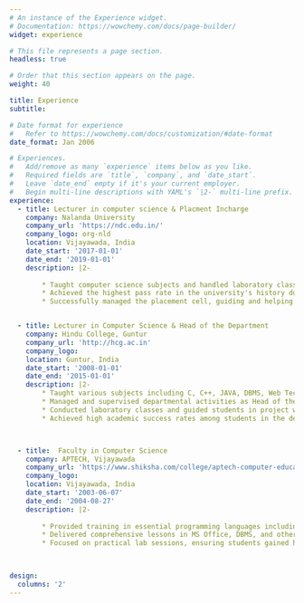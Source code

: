 ```yaml
---
# An instance of the Experience widget.
# Documentation: https://wowchemy.com/docs/page-builder/
widget: experience

# This file represents a page section.
headless: true

# Order that this section appears on the page.
weight: 40

title: Experience
subtitle:

# Date format for experience
#   Refer to https://wowchemy.com/docs/customization/#date-format
date_format: Jan 2006

# Experiences.
#   Add/remove as many `experience` items below as you like.
#   Required fields are `title`, `company`, and `date_start`.
#   Leave `date_end` empty if it's your current employer.
#   Begin multi-line descriptions with YAML's `|2-` multi-line prefix.
experience:
  - title: Lecturer in computer science & Placment Incharge
    company: Nalanda University
    company_url: 'https://ndc.edu.in/'
    company_logo: org-nld
    location: Vijayawada, India
    date_start: '2017-01-01'
    date_end: '2019-01-01'
    description: |2-
    
        * Taught computer science subjects and handled laboratory classes, focusing on practical skills development.
        * Achieved the highest pass rate in the university's history during tenure.
        * Successfully managed the placement cell, guiding and helping students secure positions in various industries.


  - title: Lecturer in Computer Science & Head of the Department
    company: Hindu College, Guntur
    company_url: 'http://hcg.ac.in'
    company_logo:  
    location: Guntur, India
    date_start: '2008-01-01'
    date_end: '2015-01-01'
    description: |2-
        * Taught various subjects including C, C++, JAVA, DBMS, Web Technology, and Data Structures.
        * Managed and supervised departmental activities as Head of the Department for 4 years.
        * Conducted laboratory classes and guided students in project work and practical sessions.
        * Achieved high academic success rates among students in the department.



  - title:  Faculty in Computer Science
    company: APTECH, Vijayawada
    company_url: 'https://www.shiksha.com/college/aptech-computer-education-vijayawada-44731/'
    company_logo:
    location: Vijayawada, India
    date_start: '2003-06-07'
    date_end: '2004-08-27'
    description: |2-
    
        * Provided training in essential programming languages including C, C++, and JAVA.
        * Delivered comprehensive lessons in MS Office, DBMS, and other key computing subjects.
        * Focused on practical lab sessions, ensuring students gained hands-on experience in software development.

 

design:
  columns: '2'
---
```

